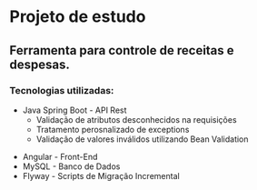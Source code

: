 # Projeto de estudo 
## Ferramenta para controle de receitas e despesas.

### Tecnologias utilizadas:
+ Java Spring Boot -  API Rest
    - Validação de atributos desconhecidos na requisições 
    - Tratamento perosnalizado de exceptions
    - Validação de  valores inválidos utilizando Bean Validation
* Angular - Front-End
* MySQL - Banco de Dados
* Flyway - Scripts de Migração Incremental

